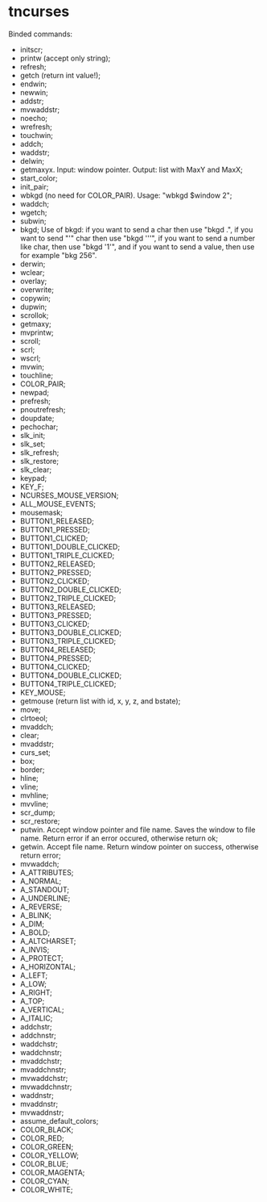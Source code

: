 # tncurses
Binded commands:
- initscr;
- printw (accept only string);
- refresh;
- getch (return int value!);
- endwin;
- newwin;
- addstr;
- mvwaddstr;
- noecho;
- wrefresh;
- touchwin;
- addch;
- waddstr;
- delwin;
- getmaxyx. Input: window pointer. Output: list with MaxY and MaxX;
- start_color;
- init_pair;
- wbkgd (no need for COLOR_PAIR). Usage: "wbkgd $window 2";
- waddch;
- wgetch;
- subwin;
- bkgd;
Use of bkgd: if you want to send a char then use "bkgd .", if you want to send "'" char then use "bkgd '''", if you want to send a number like char, then use "bkgd '1'", and if you want to send a value, then use for example "bkg 256".
- derwin;
- wclear;
- overlay;
- overwrite;
- copywin;
- dupwin;
- scrollok;
- getmaxy;
- mvprintw;
- scroll;
- scrl;
- wscrl;
- mvwin;
- touchline;
- COLOR_PAIR;
- newpad;
- prefresh;
- pnoutrefresh;
- doupdate;
- pechochar;
- slk_init;
- slk_set;
- slk_refresh;
- slk_restore;
- slk_clear;
- keypad;
- KEY_F;
- NCURSES_MOUSE_VERSION;
- ALL_MOUSE_EVENTS;
- mousemask;
- BUTTON1_RELEASED;
- BUTTON1_PRESSED;
- BUTTON1_CLICKED;
- BUTTON1_DOUBLE_CLICKED;
- BUTTON1_TRIPLE_CLICKED;
- BUTTON2_RELEASED;
- BUTTON2_PRESSED;
- BUTTON2_CLICKED;
- BUTTON2_DOUBLE_CLICKED;
- BUTTON2_TRIPLE_CLICKED;
- BUTTON3_RELEASED;
- BUTTON3_PRESSED;
- BUTTON3_CLICKED;
- BUTTON3_DOUBLE_CLICKED;
- BUTTON3_TRIPLE_CLICKED;
- BUTTON4_RELEASED;
- BUTTON4_PRESSED;
- BUTTON4_CLICKED;
- BUTTON4_DOUBLE_CLICKED;
- BUTTON4_TRIPLE_CLICKED;
- KEY_MOUSE;
- getmouse (return list with id, x, y, z, and bstate);
- move;
- clrtoeol;
- mvaddch;
- clear;
- mvaddstr;
- curs_set;
- box;
- border;
- hline;
- vline;
- mvhline;
- mvvline;
- scr_dump;
- scr_restore;
- putwin. Accept window pointer and file name. Saves the window to file name. Return error if an error occured, otherwise return ok;
- getwin. Accept file name. Return window pointer on success, otherwise return error;
- mvwaddch;
- A_ATTRIBUTES;
- A_NORMAL;
- A_STANDOUT;
- A_UNDERLINE;
- A_REVERSE;
- A_BLINK;
- A_DIM;
- A_BOLD;
- A_ALTCHARSET;
- A_INVIS;
- A_PROTECT;
- A_HORIZONTAL;
- A_LEFT;
- A_LOW;
- A_RIGHT;
- A_TOP;
- A_VERTICAL;
- A_ITALIC;
- addchstr;
- addchnstr;
- waddchstr;
- waddchnstr;
- mvaddchstr;
- mvaddchnstr;
- mvwaddchstr;
- mvwaddchnstr;
- waddnstr;
- mvaddnstr;
- mvwaddnstr;
- assume_default_colors;
- COLOR_BLACK;
- COLOR_RED;
- COLOR_GREEN;
- COLOR_YELLOW;
- COLOR_BLUE;
- COLOR_MAGENTA;
- COLOR_CYAN;
- COLOR_WHITE;

